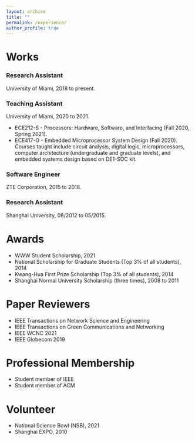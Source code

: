 ```yaml
---
layout: archive
title: ""
permalink: /experience/
author_profile: true
---
```


# Works
### **Research Assistant**
University of Miami, 2018 to present.
### **Teaching Assistant**
University of Miami, 2020 to 2021.
- ECE212-S - Processors: Hardware, Software, and Interfacing (Fall 2020, Spring 2021).
- ECE417-O - Embedded Microprocessor System Design (Fall 2020).
Courses taught include circuit analysis, digital logic, microprocessors, computer architecture (undergraduate and graduate levels), and embedded systems design based on DE1-SOC kit. 
### **Software Engineer**
ZTE Corporation,  2015 to 2018.
### Research Assistant
Shanghai University, 08/2012 to 05/2015.

# Awards
- WWW Student Scholarship, 2021
- National Scholarship for Graduate Students (Top 3% of all students), 2014
- Kwang-Hua First Prize Scholarship (Top 3% of all students), 2014
- Shanghai Normal University Scholarship (three times), 2008 to 2011

# Paper Reviewers
- IEEE Transactions on Network Science and Engineering
- IEEE Transactions on Green Communications and Networking
- IEEE WCNC 2021
- IEEE Globecom 2019

# Professional Membership
- Student member of IEEE
- Student member of ACM

# Volunteer
- National Science Bowl (NSB), 2021
- Shanghai EXPO, 2010
